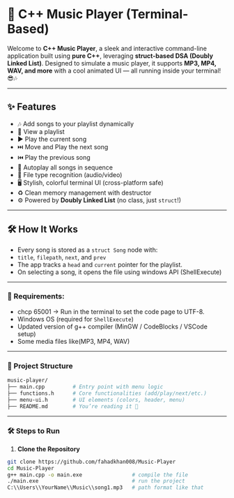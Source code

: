# 🎵 C++ Music Player (Terminal-Based)

Welcome to **C++ Music Player**, a sleek and interactive command-line application built using **pure C++**, leveraging **struct-based DSA (Doubly Linked List)**. Designed to simulate a music player, it supports **MP3, MP4, WAV, and more** with a cool animated UI — all running inside your terminal! 😎🎶

---

## ✨ Features

- 🎶 Add songs to your playlist dynamically
- 📃 View a playlist
- ▶️ Play the current song
- ⏭️ Move and Play the next song
- ⏮️ Play the previous song
- 🔁 Autoplay all songs in sequence
- 🧠 File type recognition (audio/video)
- 🖥️ Stylish, colorful terminal UI (cross-platform safe)
- ♻️ Clean memory management with destructor
- ⚙️ Powered by **Doubly Linked List** (no class, just `struct`!)

---

## 🛠️ How It Works

- Every song is stored as a `struct Song` node with:
- `title`, `filepath`, `next`, and `prev`
- The app tracks a `head` and `current` pointer for the playlist.
- On selecting a song, it opens the file using windows API (ShellExecute)

---

### 🔧 Requirements:

- chcp 65001  -> Run in the terminal to set the code page to UTF-8.
- Windows OS (required for `ShellExecute`)
- Updated version of g++ compiler (MinGW / CodeBlocks / VSCode setup)
- Some media files like(MP3, MP4, WAV)

---

### 📁 Project Structure

```bash
music-player/
├── main.cpp         # Entry point with menu logic
├── functions.h      # Core functionalities (add/play/next/etc.)
├── menu-ui.h        # UI elements (colors, header, menu)
├── README.md        # You’re reading it 🙂
```

---

### 🛠 Steps to Run

1. **Clone the Repository**
```bash
git clone https://github.com/fahadkhan008/Music-Player
cd Music-Player
g++ main.cpp -o main.exe                # compile the file
./main.exe                              # run the project
C:\\Users\\YourName\\Music\\song1.mp3   # path format like that



